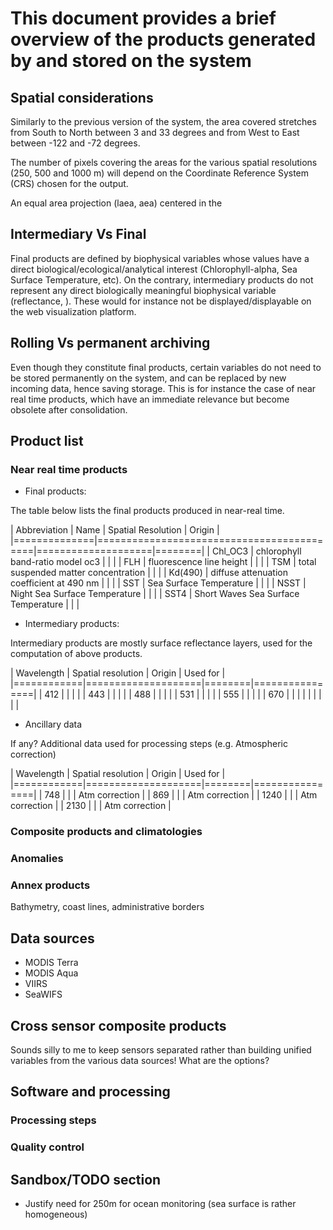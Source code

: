 # This document provides a brief overview of the products generated by and stored on the system

## Spatial considerations

Similarly to the previous version of the system, the area covered stretches from South to North between 3 and 33 degrees and from West to East between -122 and -72 degrees.

The number of pixels covering the areas for the various spatial resolutions (250, 500 and 1000 m) will depend on the Coordinate Reference System (CRS) chosen for the output.

An equal area projection (laea, aea) centered in the 


## Intermediary Vs Final

Final products are defined by biophysical variables whose values have a direct biological/ecological/analytical interest (Chlorophyll-alpha, Sea Surface Temperature, etc). On the contrary, intermediary products do not represent any direct biologically meaningful biophysical variable (reflectance, ). These would for instance not be displayed/displayable on the web visualization platform.


## Rolling Vs permanent archiving

Even though they constitute final products, certain variables do not need to be stored permanently on the system, and can be replaced by new incoming data, hence saving storage.
This is for instance the case of near real time products, which have an immediate relevance but become obsolete after consolidation.

## Product list

### Near real time products

- Final products:

The table below lists the final products produced in near-real time.

| Abbreviation |                    Name                   | Spatial Resolution | Origin |
|==============|===========================================|====================|========|
| Chl\_OC3     | chlorophyll band-ratio model oc3          |                    |        |
| FLH          | fluorescence line height                  |                    |        |
| TSM          | total suspended matter concentration      |                    |        |
| Kd(490)      | diffuse attenuation coefficient at 490 nm |                    |        |
| SST          | Sea Surface Temperature                   |                    |        |
| NSST         | Night Sea Surface Temperature             |                    |        |
| SST4         | Short Waves Sea Surface Temperature       |                    |        |




- Intermediary products:

Intermediary products are mostly surface reflectance layers, used for the computation of above products.

| Wavelength | Spatial resolution | Origin |    Used for    |
|============|====================|========|================|
|        412 |                    |        |                |
|        443 |                    |        |                |
|        488 |                    |        |                |
|        531 |                    |        |                |
|        555 |                    |        |                |
|        670 |                    |        |                |
|            |                    |        |                |


- Ancillary data

If any? Additional data used for processing steps (e.g. Atmospheric correction)


| Wavelength | Spatial resolution | Origin |    Used for    |
|============|====================|========|================|
|        748 |                    |        | Atm correction |
|        869 |                    |        | Atm correction |
|       1240 |                    |        | Atm correction |
|       2130 |                    |        | Atm correction |


### Composite products and climatologies



### Anomalies



### Annex products

Bathymetry, coast lines, administrative borders


## Data sources

- MODIS Terra
- MODIS Aqua
- VIIRS
- SeaWIFS

## Cross sensor composite products

Sounds silly to me to keep sensors separated rather than building unified variables from the various data sources!
What are the options?


## Software and processing

### Processing steps


### Quality control




## Sandbox/TODO section

- Justify need for 250m for ocean monitoring (sea surface is rather homogeneous)